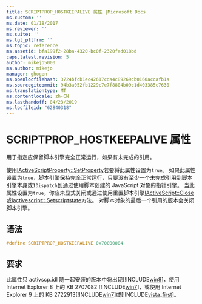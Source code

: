 ```yaml
---
title: SCRIPTPROP_HOSTKEEPALIVE 属性 |Microsoft Docs
ms.custom: ''
ms.date: 01/18/2017
ms.reviewer: ''
ms.suite: ''
ms.tgt_pltfrm: ''
ms.topic: reference
ms.assetid: bfa199f2-28ba-4320-bc0f-2320fad018bd
caps.latest.revision: 5
author: mikejo5000
ms.author: mikejo
manager: ghogen
ms.openlocfilehash: 3724bfcb1ec42617cda4c89269cb0160accafb1a
ms.sourcegitcommit: 94b3a052fb1229c7e7f8804b09c1d403385c7630
ms.translationtype: MT
ms.contentlocale: zh-CN
ms.lasthandoff: 04/23/2019
ms.locfileid: "62840318"
---
```

# <a name="scriptprophostkeepalive-property"></a>SCRIPTPROP_HOSTKEEPALIVE 属性
用于指定应保留脚本引擎完全正常运行，如果有未完成的引用。  
  
 使用[IActiveScriptProperty::SetProperty](../../winscript/reference/iactivescriptproperty-setproperty.md)若要将此属性设置为`true`。 如果此属性设置为`true`，脚本引擎保持完全正常运行，只要没有至少一个未完成引用到脚本引擎本身或`IDispatch`到通过使用脚本创建的 JavaScript 对象的指针引擎。 当此属性设置为`true`，你应未显式关闭或通过使用重置脚本引擎[IActiveScript::Close](../../winscript/reference/iactivescript-close.md)或[iactivescript:: Setscriptstate](../../winscript/reference/iactivescript-setscriptstate.md)方法。 对脚本对象的最后一个引用的版本会关闭脚本引擎。  
  
## <a name="syntax"></a>语法  
  
```cpp
#define SCRIPTPROP_HOSTKEEPALIVE 0x70000004  
```  
  
## <a name="requirements"></a>要求  
 此属性只 activscp.idl 随一起安装的版本中将出现[!INCLUDE[win8](../../javascript/includes/win8-md.md)]，使用 Internet Explorer 8 上的 KB 2707082 [!INCLUDE[win7](../../winscript/reference/includes/win7-md.md)]，或使用 Internet Explorer 9 上的 KB 2722913[!INCLUDE[win7](../../winscript/reference/includes/win7-md.md)]或[!INCLUDE[vista_first](../../winscript/reference/includes/vista-first-md.md)]。